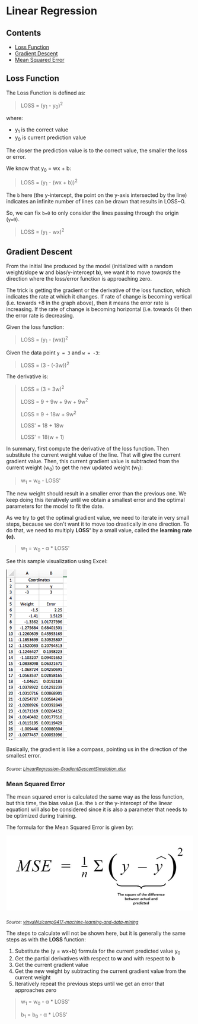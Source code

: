 # Linear Regression

## Contents

* [Loss Function](#loss-function)
* [Gradient Descent](#gradient-descent)
* [Mean Squared Error](#mean-squared-error)

## Loss Function

The Loss Function is defined as:

> LOSS = (y<sub>1</sub> - y<sub>0</sub>)<sup>2</sup>

where:
* y<sub>1</sub> is the correct value
* y<sub>0</sub> is current prediction value

The closer the prediction value is to the correct value, the smaller the loss or error.

We know that y<sub>0</sub> = wx + b:

> LOSS = (y<sub>1</sub> - (wx + b))<sup>2</sup>

The `b` here (the y-intercept, the point on the y-axis intersected by the line) indicates an infinite number of lines can be drawn that results in LOSS~0.

So, we can fix `b=0` to only consider the lines passing through the origin (`y=0`).

> LOSS = (y<sub>1</sub> - wx)<sup>2</sup>

## Gradient Descent

From the initial line produced by the model (initialized with a random weight/slope **w** and bias/y-intercept **b**), we want it to move *towards* the direction where the loss/error function is approaching zero.

The trick is getting the gradient or the derivative of the loss function, which indicates the rate at which it changes. If rate of change is becoming vertical (i.e. towards +8 in the graph above), then it means the error rate is increasing. If the rate of change is becoming horizontal (i.e. towards 0) then the error rate is decreasing.

Given the loss function:

> LOSS = (y<sub>1</sub> - (wx))<sup>2</sup>

Given the data point `y = 3` and `w = -3`:

> LOSS = (3 - (-3w))<sup>2</sup>

The derivative is:

> LOSS = (3 + 3w)<sup>2</sup>
>
> LOSS = 9 + 9w + 9w + 9w<sup>2</sup>
>
> LOSS = 9 + 18w + 9w<sup>2</sup>
>
> LOSS' = 18 + 18w
>
> LOSS' = 18(w + 1)

In summary, first compute the derivative of the loss function. Then substitute the current weight value of the line. That will give the current gradient value. Then, this current gradient value is subtracted from the current weight (w<sub>0</sub>) to get the new updated weight (w<sub>1</sub>):

> w<sub>1</sub> = w<sub>0</sub> - LOSS'

The new weight should result in a smaller error than the previous one. We keep doing this iteratively until we obtain a smallest error and the optimal parameters for the model to fit the date.

As we try to get the optimal gradient value, we need to iterate in very small steps, because we don't want it to move too drastically in one direction. To do that, we need to multiply **LOSS'** by a small value, called the **learning rate** **(&alpha;)**.

> w<sub>1</sub> = w<sub>0</sub> - &alpha; * LOSS'

See this sample visualization using Excel:

![Gradient Descent Visualization](./LinearRegression-GradientDescentSimulation.png)

Basically, the gradient is like a compass, pointing us in the direction of the smallest error.

<sub><i>Source: [LinearRegression-GradientDescentSimulation.xlsx](./LinearRegression-GradientDescentSimulation.xlsx)</i></sub>

### Mean Squared Error

The mean squared error is calculated the same way as the loss function, but this time, the bias value (i.e. the `b` or the y-intercept of the linear equation) will also be considered since it is also a parameter that needs to be optimized during training.

The formula for the Mean Squared Error is given by:

![Mean Squared Error](./LinearRegression-MeanSquaredError.jpg)

<sub><i>Source: [yinyuWu/comp9417-machine-learning-and-data-mining](https://github.com/yinyuWu/comp9417-machine-learning-and-data-mining)</i></sub>

The steps to calculate will not be shown here, but it is generally the same steps as with the **LOSS** function:

1. Substitute the (y = wx+b) formula for the current predicted value y<sub>0</sub>
1. Get the partial derivatives with respect to **w** and with respect to **b**
1. Get the current gradient value
1. Get the new weight by subtracting the current gradient value from the current weight
1. Iteratively repeat the previous steps until we get an error that approaches zero

> w<sub>1</sub> = w<sub>0</sub> - &alpha; * LOSS'
>
> b<sub>1</sub> = b<sub>0</sub> - &alpha; * LOSS'
